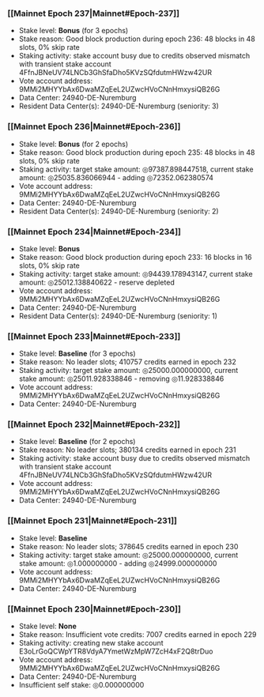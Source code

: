 ### [[Mainnet Epoch 237|Mainnet#Epoch-237]]
* Stake level: **Bonus** (for 3 epochs)
* Stake reason: Good block production during epoch 236: 48 blocks in 48 slots, 0% skip rate
* Staking activity: stake account busy due to credits observed mismatch with transient stake account 4FfnJBNeUV74LNCb3GhSfaDho5KVzSQfdutmHWzw42UR
* Vote account address: 9MMi2MHYYbAx6DwaMZqEeL2UZwcHVoCNnHmxysiQB26G
* Data Center: 24940-DE-Nuremburg
* Resident Data Center(s): 24940-DE-Nuremburg (seniority: 3)
### [[Mainnet Epoch 236|Mainnet#Epoch-236]]
* Stake level: **Bonus** (for 2 epochs)
* Stake reason: Good block production during epoch 235: 48 blocks in 48 slots, 0% skip rate
* Staking activity: target stake amount: ◎97387.898447518, current stake amount: ◎25035.836066944 - adding ◎72352.062380574
* Vote account address: 9MMi2MHYYbAx6DwaMZqEeL2UZwcHVoCNnHmxysiQB26G
* Data Center: 24940-DE-Nuremburg
* Resident Data Center(s): 24940-DE-Nuremburg (seniority: 2)
### [[Mainnet Epoch 234|Mainnet#Epoch-234]]
* Stake level: **Bonus**
* Stake reason: Good block production during epoch 233: 16 blocks in 16 slots, 0% skip rate
* Staking activity: target stake amount: ◎94439.178943147, current stake amount: ◎25012.138840622 - reserve depleted
* Vote account address: 9MMi2MHYYbAx6DwaMZqEeL2UZwcHVoCNnHmxysiQB26G
* Data Center: 24940-DE-Nuremburg
* Resident Data Center(s): 24940-DE-Nuremburg (seniority: 1)
### [[Mainnet Epoch 233|Mainnet#Epoch-233]]
* Stake level: **Baseline** (for 3 epochs)
* Stake reason: No leader slots; 410757 credits earned in epoch 232
* Staking activity: target stake amount: ◎25000.000000000, current stake amount: ◎25011.928338846 - removing ◎11.928338846
* Vote account address: 9MMi2MHYYbAx6DwaMZqEeL2UZwcHVoCNnHmxysiQB26G
* Data Center: 24940-DE-Nuremburg
### [[Mainnet Epoch 232|Mainnet#Epoch-232]]
* Stake level: **Baseline** (for 2 epochs)
* Stake reason: No leader slots; 380134 credits earned in epoch 231
* Staking activity: stake account busy due to credits observed mismatch with transient stake account 4FfnJBNeUV74LNCb3GhSfaDho5KVzSQfdutmHWzw42UR
* Vote account address: 9MMi2MHYYbAx6DwaMZqEeL2UZwcHVoCNnHmxysiQB26G
* Data Center: 24940-DE-Nuremburg
### [[Mainnet Epoch 231|Mainnet#Epoch-231]]
* Stake level: **Baseline**
* Stake reason: No leader slots; 378645 credits earned in epoch 230
* Staking activity: target stake amount: ◎25000.000000000, current stake amount: ◎1.000000000 - adding ◎24999.000000000
* Vote account address: 9MMi2MHYYbAx6DwaMZqEeL2UZwcHVoCNnHmxysiQB26G
* Data Center: 24940-DE-Nuremburg
### [[Mainnet Epoch 230|Mainnet#Epoch-230]]
* Stake level: **None**
* Stake reason: Insufficient vote credits: 7007 credits earned in epoch 229
* Staking activity: creating new stake account E3oLrGoQCWpYTR8VdyA7YmetWzMpW7ZcH4xF2Q8trDuo
* Vote account address: 9MMi2MHYYbAx6DwaMZqEeL2UZwcHVoCNnHmxysiQB26G
* Data Center: 24940-DE-Nuremburg
* Insufficient self stake: ◎0.000000000